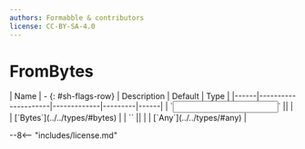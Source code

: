 ```yaml
---
authors: Formabble & contributors
license: CC-BY-SA-4.0
---
```



# FromBytes

<div class="sh-parameters" markdown="1">
| Name | - {: #sh-flags-row} | Description | Default | Type |
|------|---------------------|-------------|---------|------|
| `<input>` || | | [`Bytes`](../../types/#bytes) |
| `<output>` || | | [`Any`](../../types/#any) |

</div>



--8<-- "includes/license.md"

